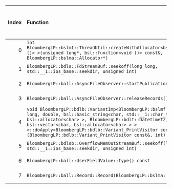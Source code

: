 |   Index | Function                                                                                                                                                                                                                                                                                                                                                          |   Difference in number of lines |   Function size difference in bytes | Disassembly                                                            |   Number of lines in `assume` build |   Number of bytes in `assume` build |   Number of lines in `none` build |   Number of bytes in `none` build |
|--------:|:------------------------------------------------------------------------------------------------------------------------------------------------------------------------------------------------------------------------------------------------------------------------------------------------------------------------------------------------------------------|--------------------------------:|------------------------------------:|:-----------------------------------------------------------------------|------------------------------------:|------------------------------------:|----------------------------------:|----------------------------------:|
|       0 | `int BloombergLP::bslmt::ThreadUtil::createWithAllocator<bsl::function<void ()> >(unsigned long*, bsl::function<void ()> const&, BloombergLP::bslma::Allocator*)`                                                                                                                                                                                                 |                              54 |                                 208 | [Assumed](0.assume.s.txt), [Ignored](0.none.s.txt), [Diff](0.diff.txt) |                                 448 |                             4375616 |                               240 |                           4375856 |
|       1 | `BloombergLP::bdls::FdStreamBuf::seekoff(long long, std::__1::ios_base::seekdir, unsigned int)`                                                                                                                                                                                                                                                                   |                               5 |                                  48 | [Assumed](1.assume.s.txt), [Ignored](1.none.s.txt), [Diff](1.diff.txt) |                                1472 |                             4559104 |                              1424 |                           4560416 |
|       2 | `BloombergLP::ball::AsyncFileObserver::startPublicationThread()`                                                                                                                                                                                                                                                                                                  |                               5 |                                  16 | [Assumed](2.assume.s.txt), [Ignored](2.none.s.txt), [Diff](2.diff.txt) |                                 384 |                             4383328 |                               368 |                           4383776 |
|       3 | `BloombergLP::ball::AsyncFileObserver::releaseRecords()`                                                                                                                                                                                                                                                                                                          |                               4 |                                  16 | [Assumed](3.assume.s.txt), [Ignored](3.none.s.txt), [Diff](3.diff.txt) |                                 656 |                             4382000 |                               640 |                           4382464 |
|       4 | `void BloombergLP::bdlb::VariantImp<BloombergLP::bslmf::TypeList<long long, double, bsl::basic_string<char, std::__1::char_traits<char>, bsl::allocator<char> >, BloombergLP::bdlt::DatetimeTz, bsl::vector<char, bsl::allocator<char> > > >::doApply<BloombergLP::bdlb::Variant_PrintVisitor const&>(BloombergLP::bdlb::Variant_PrintVisitor const&, int) const` |                               3 |                                  16 | [Assumed](4.assume.s.txt), [Ignored](4.none.s.txt), [Diff](4.diff.txt) |                                 368 |                             4490640 |                               352 |                           4491216 |
|       5 | `BloombergLP::bdlsb::OverflowMemOutStreamBuf::seekoff(long long, std::__1::ios_base::seekdir, unsigned int)`                                                                                                                                                                                                                                                      |                               3 |                                   0 | [Assumed](5.assume.s.txt), [Ignored](5.none.s.txt), [Diff](5.diff.txt) |                                 352 |                             4590448 |                               352 |                           4592352 |
|       6 | `BloombergLP::ball::UserFieldValue::type() const`                                                                                                                                                                                                                                                                                                                 |                              -2 |                                   0 | [Assumed](6.assume.s.txt), [Ignored](6.none.s.txt), [Diff](6.diff.txt) |                                  16 |                             4490464 |                                16 |                           4491040 |
|       7 | `BloombergLP::ball::Record::Record(BloombergLP::bslma::Allocator*)`                                                                                                                                                                                                                                                                                               |                             -24 |                                 -80 | [Assumed](7.assume.s.txt), [Ignored](7.none.s.txt), [Diff](7.diff.txt) |                                 640 |                             4364672 |                               720 |                           4364800 |